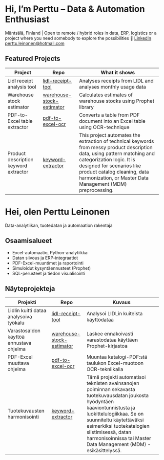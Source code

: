 # Hi, I’m Perttu – Data & Automation Enthusiast

Mäntsälä, Finland | Open to remote / hybrid roles in data, ERP, logistics or a project where you need somebody to explore the possibilities
🔗 [LinkedIn](https://www.linkedin.com/in/perttu-leinonen-487325b7) perttu.leinonen@hotmail.com

## Featured Projects
| Project | Repo | What it shows |
|---------|------|---------------|
| Lidl receipt analysis tool | [lidl-receipt-tool](https://github.com/Alleyfoo/Notebooks/blob/main/lidl-receipt-tool.ipynb) | Analyses receipts from LIDL and analyses monthly usage data |
| Warehouse stock estimator | [warehouse-stock-estimator](https://github.com/Alleyfoo/Notebooks/blob/main/warehouse-stock-estimator.ipynb) | Calculates estimates of warehouse stocks using Prophet library |
| PDF-to-Excel table extractor | [pdf-to-excel-ocr](https://github.com/Alleyfoo/Notebooks/blob/main/pdf-to-excel-ocr.ipynb) | Converts a table from PDF document into an Excel table using OCR-technique |
| Product description keyword extractor | [keyword-extractor](https://github.com/Alleyfoo/Notebooks/blob/main/keyword-extractor.ipynb) | This project automates the extraction of technical keywords from messy product description data, using pattern matching and categorization logic. It is designed for scenarios like product catalog cleaning, data harmonization, or Master Data Management (MDM) preprocessing. |


# Hei, olen Perttu Leinonen
Data-analytiikan, tuotedatan ja automaation rakentaja

## Osaamisalueet
- Excel-automaatio, Python-analytiikka
- Datan siivous ja ERP-integraatiot
- PDF-Excel-muuntimet ja raportointi
- Simuloidut kysyntäennusteet (Prophet)
- SQL-perusteet ja tiedon visualisointi

## Näyteprojekteja

| Projekti | Repo | Kuvaus |
|----------|------|--------|
| Lidlin kuitti dataa analysoiva työkalu | [lidl-receipt-tool](https://github.com/Alleyfoo/Notebooks/blob/main/lidl-receipt-tool.ipynb) | Analysoi LIDLin kuiteista käyttödataa |
| Varastosaldon käyttöä ennustava ohjelma | [warehouse-stock-estimator](https://github.com/Alleyfoo/Notebooks/blob/main/warehouse-stock-estimator.ipynb) | Laskee ennakoivasti varastodataa käyttäen Prophet-kirjastoa |
| PDF-Excel muuttava ohjelma | [pdf-to-excel-ocr](https://github.com/Alleyfoo/Notebooks/blob/main/pdf-to-excel-ocr.ipynb) | Muuntaa katalogi-PDF:stä taulukon Excel-muotoon OCR-tekniikalla |
| Tuotekuvausten harmonisointi | [keyword-extractor](https://github.com/Alleyfoo/Notebooks/blob/main/keyword-extractor.ipynb) | Tämä projekti automatisoi teknisten avainsanojen poiminnan sekavasta tuotekuvausdatan joukosta hyödyntäen kaaviontunnistusta ja luokittelulogiikkaa. Se on suunniteltu käytettäväksi esimerkiksi tuotekatalogien siistimisessä, datan harmonisoinnissa tai Master Data Management (MDM) -esikäsittelyssä.|
